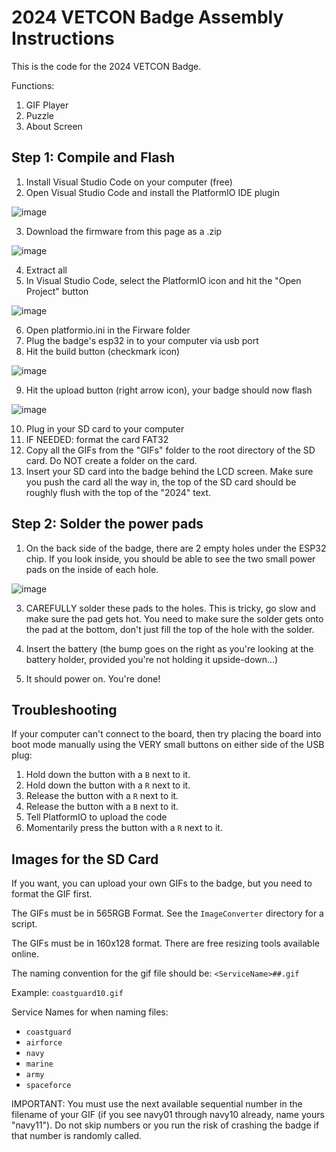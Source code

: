 # 2024 VETCON Badge Assembly Instructions



This is the code for the 2024 VETCON Badge.

Functions:

1. GIF Player
2. Puzzle
3. About Screen

## Step 1: Compile and Flash

1. Install Visual Studio Code on your computer (free)
2. Open Visual Studio Code and install the PlatformIO IDE plugin 

![image](https://github.com/user-attachments/assets/01458e41-9ad7-4f2a-a918-1484ab1f5019)

3. Download the firmware from this page as a .zip

![image](https://github.com/user-attachments/assets/ecd72e5b-8424-4fb9-a81e-9e916e193757)


4. Extract all
5. In Visual Studio Code, select the PlatformIO icon and hit the "Open Project" button

![image](https://github.com/user-attachments/assets/b203753b-07ee-4740-a2c7-501e758477a4)

6. Open platformio.ini in the Firware folder
7. Plug the badge's esp32 in to your computer via usb port
8. Hit the build button (checkmark icon)

![image](https://github.com/user-attachments/assets/04bb9985-9fb0-4736-979d-6df2109658b8)

9. Hit the upload button (right arrow icon), your badge should now flash

![image](https://github.com/user-attachments/assets/f357828b-7623-410c-9d59-cb33a187adee)

10. Plug in your SD card to your computer
11. IF NEEDED: format the card FAT32
12. Copy all the GIFs from the "GIFs" folder to the root directory of the SD card.  Do NOT create a folder on the card.
13. Insert your SD card into the badge behind the LCD screen.  Make sure you push the card all the way in, the top of the SD card should be roughly flush with the top of the "2024" text.

## Step 2: Solder the power pads
1. On the back side of the badge, there are 2 empty holes under the ESP32 chip.  If you look inside, you should be able to see the two small power pads on the inside of each hole.

![image](https://github.com/user-attachments/assets/eacb89b8-361e-44ed-95ed-ffb2cc8128af)

3. CAREFULLY solder these pads to the holes.  This is tricky, go slow and make sure the pad gets hot.  You need to make sure the solder gets onto the pad at the bottom, don't just fill the top of the hole with the solder.

4. Insert the battery (the bump goes on the right as you're looking at the battery holder, provided you're not holding it upside-down...)

5. It should power on.  You're done!

## Troubleshooting

If your computer can't connect to the board, then try placing the board into boot mode manually using the VERY small buttons on either side of the USB plug:

1. Hold down the button with a `B` next to it.
2. Hold down the button with a `R` next to it.
3. Release the button with a `R` next to it.
4. Release the button with a `B` next to it.
5. Tell PlatformIO to upload the code
6. Momentarily press the button with a `R` next to it.

## Images for the SD Card

If you want, you can upload your own GIFs to the badge, but you need to format the GIF first.

The GIFs must be in 565RGB Format. See the `ImageConverter` directory for a script.

The GIFs must be in 160x128 format.  There are free resizing tools available online.

The naming convention for the gif file should be: `<ServiceName>##.gif`

Example: `coastguard10.gif`

Service Names for when naming files:

* `coastguard`
* `airforce`
* `navy`
* `marine`
* `army`
* `spaceforce`

IMPORTANT: You must use the next available sequential number in the filename of your GIF (if you see navy01 through navy10 already, name yours "navy11").  Do not skip numbers or you run the risk of crashing the badge if that number is randomly called.
